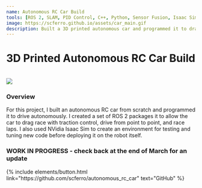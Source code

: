 ```yaml
---
name: Autonomous RC Car Build
tools: [ROS 2, SLAM, PID Control, C++, Python, Sensor Fusion, Isaac Sim]
image: https://scferro.github.io/assets/car_main.gif
description: Built a 3D printed autonomous car and programmed it to drag race and drive autonomously.
---
```


# 3D Printed Autonomous RC Car Build
<br>

<img src="{{ site.url }}{{ site.baseurl }}/assets/car_main.gif"/>

### Overview
For this project, I built an autonomous RC car from scratch and programmed it to drive autonomously. I created a set of ROS 2 packages it to allow the car to drag race with traction control, drive from point to point, and race laps. I also used NVidia Isaac Sim to create an environment for testing and tuning new code before deploying it on the robot itself. 

### WORK IN PROGRESS - check back at the end of March for an update


<p class="text-center">
{% include elements/button.html link="https://github.com/scferro/autonomous_rc_car" text="GitHub" %}
</p>
